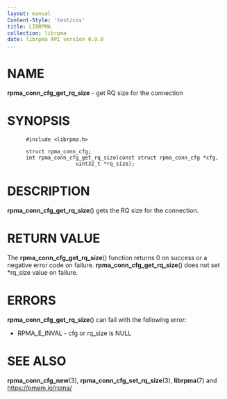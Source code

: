 ```yaml
---
layout: manual
Content-Style: 'text/css'
title: LIBRPMA
collection: librpma
date: librpma API version 0.9.0
...
```


[comment]: <> (SPDX-License-Identifier: BSD-3-Clause)
[comment]: <> (Copyright 2020, Intel Corporation)

NAME
====

**rpma\_conn\_cfg\_get\_rq\_size** - get RQ size for the connection

SYNOPSIS
========

          #include <librpma.h>

          struct rpma_conn_cfg;
          int rpma_conn_cfg_get_rq_size(const struct rpma_conn_cfg *cfg,
                          uint32_t *rq_size);

DESCRIPTION
===========

**rpma\_conn\_cfg\_get\_rq\_size**() gets the RQ size for the
connection.

RETURN VALUE
============

The **rpma\_conn\_cfg\_get\_rq\_size**() function returns 0 on success
or a negative error code on failure.
**rpma\_conn\_cfg\_get\_rq\_size**() does not set \*rq\_size value on
failure.

ERRORS
======

**rpma\_conn\_cfg\_get\_rq\_size**() can fail with the following error:

-   RPMA\_E\_INVAL - cfg or rq\_size is NULL

SEE ALSO
========

**rpma\_conn\_cfg\_new**(3), **rpma\_conn\_cfg\_set\_rq\_size**(3),
**librpma**(7) and https://pmem.io/rpma/
